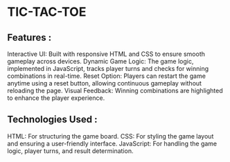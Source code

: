 # TIC-TAC-TOE

## Features :
Interactive UI: Built with responsive HTML and CSS to ensure smooth gameplay across devices.
Dynamic Game Logic: The game logic, implemented in JavaScript, tracks player turns and checks for winning combinations in real-time.
Reset Option: Players can restart the game anytime using a reset button, allowing continuous gameplay without reloading the page.
Visual Feedback: Winning combinations are highlighted to enhance the player experience.

## Technologies Used :
HTML: For structuring the game board.
CSS: For styling the game layout and ensuring a user-friendly interface.
JavaScript: For handling the game logic, player turns, and result determination.
